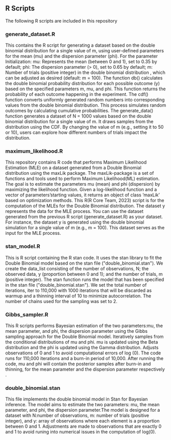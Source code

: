 ## R Scripts
The following R scripts are included in this repository 


### generate_dataset.R
This contains the R script for generating a dataset based on the double binomial distribution for a single value of m, using user-defined parameters for the mean (mu) and the dispersion parameter (phi). For the parameter Initialization: mu: Represents the mean (between 0 and 1), set to 0.35 by default; phi: The dispersion parameter (> 0), set to 0.65 by default; m: Number of trials (positive integer) in the double binomial distribution , which can be adjusted as desired (default: m = 100). The function db() calculates the double binomial probability distribution for each possible outcome (y) based on the specified parameters m, mu, and phi. This function returns the probability of each outcome happening in the experiment. The cdf() function converts uniformly generated random numbers into corresponding values from the double binomial distribution. This process simulates random outcomes by calculating cumulative probabilities.
The generate_data() function generates a dataset of N = 1000 values based on the double binomial distribution for a single value of m. It draws samples from the distribution using the CDF. By changing the value of m (e.g., setting it to 50 or 10), users can explore how different numbers of trials impact the distribution.



### maximum_likelihood.R
This repository contains R code that performs Maximum Likelihood Estimation (MLE) on a dataset generated from a Double Binomial distribution using the maxLik package. The maxLik-package is a set of functions and tools used to perform Maximum Likelihood(ML) estimation. The goal is to estimate the parameters mu (mean) and phi (dispersion) by maximizing the likelihood function. Given a log-likelihood function and a vector of parameters’starting values, it returns an object of class ’maxLik’ based on optimization methods. This R(R Core Team, 2023) script is for the computation of the MLEs for the Double Binomial distribution. The dataset y represents the data for the MLE process. You can use the dataset generated from the previous R script (generate_dataset.R) as your dataset. For instance, the dataset y is generated using the double binomial simulation for a single value of m (e.g., m = 100). This dataset serves as the input for the MLE process.



### stan_model.R
This is R script containing the R stan code. It uses the stan library to fit the Double Binomial model based on the stan file ("double_binomial.stan"). We create the data_list consisting of the number of observations, N; the observed data, y (proportion between 0 and 1); and the number of trials, m (positive integer). The stan function runs the model that has been specified in the stan file ("double_binomial.stan"). We set the total number of iterations, iter to 110,000 with 1000 iterations that will be discarded as warmup and a thinning interval of 10 to minimize autocorrelation. The number of chains used for the sampling was set to 2.



### Gibbs_sampler.R
This R scripts performs Bayesian estimation of the two parameters:mu, the mean parameter, and phi, the dispersion parameter using the Gibbs sampling approach for the Double Binomial model. Iteratively samples from the conditional distributions of mu and phi. mu is updated using the Beta distribution and the phi is updated using the Gamma distribution. Adjusts observations of 0 and 1 to avoid computational errors of log (0). The code runs for 110,000 iterations and a burn-in period of 10,000. After running the code, mu and phi will contain the posterior samples after burn-in and thinning, for the mean parameter and the dispersion parameter respectively . 





### double_binomial.stan
This file implements the double binomial model in Stan for Bayesian inference. The model aims to estimate the two parameters: mu, the mean parameter, and phi, the dispersion parameter.The model is designed for a dataset with N:number of observations, m: number of trials (positive integer), and y: array of observations where each element is a proportion between 0 and 1. Adjustments are made to observations that are exactly 0 and 1 to avoid runing into numerical issues in the computation of log(0).

